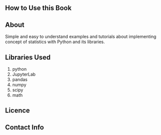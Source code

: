 ## How to Use this Book

## About 
Simple and easy to understand examples and tutorials about implementing concept of statistics with Python and its libraries.

## Libraries Used 
1. python
2. JupyterLab
3. pandas
4. numpy
5. scipy
6. math

## Licence

## Contact Info

